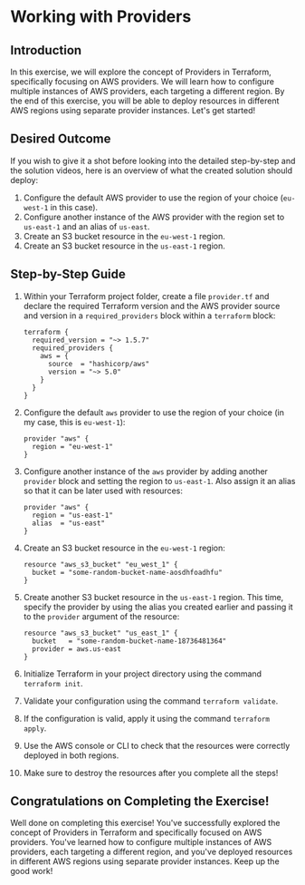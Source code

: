 # Working with Providers

## Introduction

In this exercise, we will explore the concept of Providers in Terraform, specifically focusing on AWS providers. We will learn how to configure multiple instances of AWS providers, each targeting a different region. By the end of this exercise, you will be able to deploy resources in different AWS regions using separate provider instances. Let's get started!

## Desired Outcome

If you wish to give it a shot before looking into the detailed step-by-step and the solution videos, here is an overview of what the created solution should deploy:

1. Configure the default AWS provider to use the region of your choice (`eu-west-1` in this case).
2. Configure another instance of the AWS provider with the region set to `us-east-1` and an alias of `us-east`.
3. Create an S3 bucket resource in the `eu-west-1` region.
4. Create an S3 bucket resource in the `us-east-1` region.

## Step-by-Step Guide

1. Within your Terraform project folder, create a file `provider.tf` and declare the required Terraform version and the AWS provider source and version in a `required_providers` block within a `terraform` block:

    ```
    terraform {
      required_version = "~> 1.5.7"
      required_providers {
        aws = {
          source  = "hashicorp/aws"
          version = "~> 5.0"
        }
      }
    }
    ```

2. Configure the default `aws` provider to use the region of your choice (in my case, this is `eu-west-1`):

    ```
    provider "aws" {
      region = "eu-west-1"
    }
    ```

3. Configure another instance of the `aws` provider by adding another `provider` block and setting the region to `us-east-1`. Also assign it an alias so that it can be later used with resources:

    ```
    provider "aws" {
      region = "us-east-1"
      alias  = "us-east"
    }
    ```

4. Create an S3 bucket resource in the `eu-west-1` region:

    ```
    resource "aws_s3_bucket" "eu_west_1" {
      bucket = "some-random-bucket-name-aosdhfoadhfu"
    }
    ```

5. Create another S3 bucket resource in the `us-east-1` region. This time, specify the provider by using the alias you created earlier and passing it to the `provider` argument of the resource:

    ```
    resource "aws_s3_bucket" "us_east_1" {
      bucket   = "some-random-bucket-name-18736481364"
      provider = aws.us-east
    }
    ```

6. Initialize Terraform in your project directory using the command `terraform init`.
7. Validate your configuration using the command `terraform validate`.
8. If the configuration is valid, apply it using the command `terraform apply`.
9. Use the AWS console or CLI to check that the resources were correctly deployed in both regions.
10. Make sure to destroy the resources after you complete all the steps!

## Congratulations on Completing the Exercise!

Well done on completing this exercise! You've successfully explored the concept of Providers in Terraform and specifically focused on AWS providers. You've learned how to configure multiple instances of AWS providers, each targeting a different region, and you've deployed resources in different AWS regions using separate provider instances. Keep up the good work!
